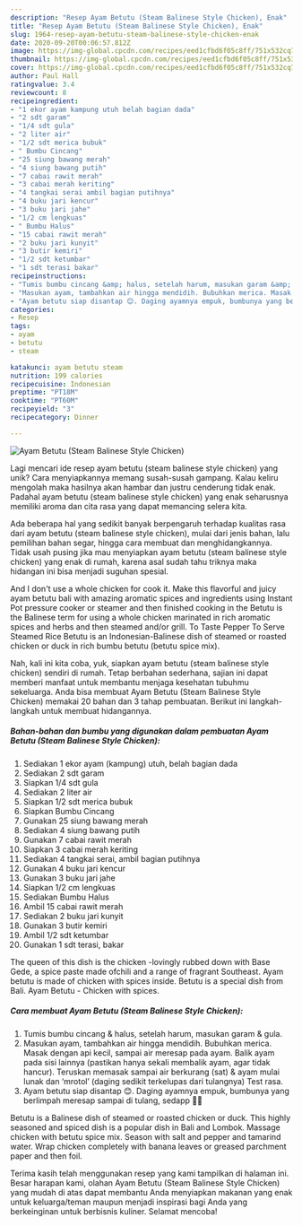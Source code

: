 ```yaml
---
description: "Resep Ayam Betutu (Steam Balinese Style Chicken), Enak"
title: "Resep Ayam Betutu (Steam Balinese Style Chicken), Enak"
slug: 1964-resep-ayam-betutu-steam-balinese-style-chicken-enak
date: 2020-09-20T00:06:57.812Z
image: https://img-global.cpcdn.com/recipes/eed1cfbd6f05c8ff/751x532cq70/ayam-betutu-steam-balinese-style-chicken-foto-resep-utama.jpg
thumbnail: https://img-global.cpcdn.com/recipes/eed1cfbd6f05c8ff/751x532cq70/ayam-betutu-steam-balinese-style-chicken-foto-resep-utama.jpg
cover: https://img-global.cpcdn.com/recipes/eed1cfbd6f05c8ff/751x532cq70/ayam-betutu-steam-balinese-style-chicken-foto-resep-utama.jpg
author: Paul Hall
ratingvalue: 3.4
reviewcount: 8
recipeingredient:
- "1 ekor ayam kampung utuh belah bagian dada"
- "2 sdt garam"
- "1/4 sdt gula"
- "2 liter air"
- "1/2 sdt merica bubuk"
- " Bumbu Cincang"
- "25 siung bawang merah"
- "4 siung bawang putih"
- "7 cabai rawit merah"
- "3 cabai merah keriting"
- "4 tangkai serai ambil bagian putihnya"
- "4 buku jari kencur"
- "3 buku jari jahe"
- "1/2 cm lengkuas"
- " Bumbu Halus"
- "15 cabai rawit merah"
- "2 buku jari kunyit"
- "3 butir kemiri"
- "1/2 sdt ketumbar"
- "1 sdt terasi bakar"
recipeinstructions:
- "Tumis bumbu cincang &amp; halus, setelah harum, masukan garam &amp; gula."
- "Masukan ayam, tambahkan air hingga mendidih. Bubuhkan merica. Masak dengan api kecil, sampai air meresap pada ayam. Balik ayam pada sisi lainnya (pastikan hanya sekali membalik ayam, agar tidak hancur). Teruskan memasak sampai air berkurang (sat) &amp; ayam mulai lunak dan ‘mrotol’ (daging sedikit terkelupas dari tulangnya) Test rasa."
- "Ayam betutu siap disantap 😊. Daging ayamnya empuk, bumbunya yang berlimpah meresap sampai di tulang, sedapp 👌🏻"
categories:
- Resep
tags:
- ayam
- betutu
- steam

katakunci: ayam betutu steam 
nutrition: 199 calories
recipecuisine: Indonesian
preptime: "PT18M"
cooktime: "PT60M"
recipeyield: "3"
recipecategory: Dinner

---
```



![Ayam Betutu (Steam Balinese Style Chicken)](https://img-global.cpcdn.com/recipes/eed1cfbd6f05c8ff/751x532cq70/ayam-betutu-steam-balinese-style-chicken-foto-resep-utama.jpg)

Lagi mencari ide resep ayam betutu (steam balinese style chicken) yang unik? Cara menyiapkannya memang susah-susah gampang. Kalau keliru mengolah maka hasilnya akan hambar dan justru cenderung tidak enak. Padahal ayam betutu (steam balinese style chicken) yang enak seharusnya memiliki aroma dan cita rasa yang dapat memancing selera kita.

Ada beberapa hal yang sedikit banyak berpengaruh terhadap kualitas rasa dari ayam betutu (steam balinese style chicken), mulai dari jenis bahan, lalu pemilihan bahan segar, hingga cara membuat dan menghidangkannya. Tidak usah pusing jika mau menyiapkan ayam betutu (steam balinese style chicken) yang enak di rumah, karena asal sudah tahu triknya maka hidangan ini bisa menjadi suguhan spesial.

And I don&#39;t use a whole chicken for cook it. Make this flavorful and juicy ayam betutu bali with amazing aromatic spices and ingredients using Instant Pot pressure cooker or steamer and then finished cooking in the Betutu is the Balinese term for using a whole chicken marinated in rich aromatic spices and herbs and then steamed and/or grill. To Taste Pepper To Serve Steamed Rice Betutu is an Indonesian-Balinese dish of steamed or roasted chicken or duck in rich bumbu betutu (betutu spice mix).


Nah, kali ini kita coba, yuk, siapkan ayam betutu (steam balinese style chicken) sendiri di rumah. Tetap berbahan sederhana, sajian ini dapat memberi manfaat untuk membantu menjaga kesehatan tubuhmu sekeluarga. Anda bisa membuat Ayam Betutu (Steam Balinese Style Chicken) memakai 20 bahan dan 3 tahap pembuatan. Berikut ini langkah-langkah untuk membuat hidangannya.

<!--inarticleads1-->

##### Bahan-bahan dan bumbu yang digunakan dalam pembuatan Ayam Betutu (Steam Balinese Style Chicken):

1. Sediakan 1 ekor ayam (kampung) utuh, belah bagian dada
1. Sediakan 2 sdt garam
1. Siapkan 1/4 sdt gula
1. Sediakan 2 liter air
1. Siapkan 1/2 sdt merica bubuk
1. Siapkan  Bumbu Cincang
1. Gunakan 25 siung bawang merah
1. Sediakan 4 siung bawang putih
1. Gunakan 7 cabai rawit merah
1. Siapkan 3 cabai merah keriting
1. Sediakan 4 tangkai serai, ambil bagian putihnya
1. Gunakan 4 buku jari kencur
1. Gunakan 3 buku jari jahe
1. Siapkan 1/2 cm lengkuas
1. Sediakan  Bumbu Halus
1. Ambil 15 cabai rawit merah
1. Sediakan 2 buku jari kunyit
1. Gunakan 3 butir kemiri
1. Ambil 1/2 sdt ketumbar
1. Gunakan 1 sdt terasi, bakar


The queen of this dish is the chicken -lovingly rubbed down with Base Gede, a spice paste made ofchili and a range of fragrant Southeast. Ayam betutu is made of chicken with spices inside. Betutu is a special dish from Bali. Ayam Betutu - Chicken with spices. 

<!--inarticleads2-->

##### Cara membuat Ayam Betutu (Steam Balinese Style Chicken):

1. Tumis bumbu cincang &amp; halus, setelah harum, masukan garam &amp; gula.
1. Masukan ayam, tambahkan air hingga mendidih. Bubuhkan merica. Masak dengan api kecil, sampai air meresap pada ayam. Balik ayam pada sisi lainnya (pastikan hanya sekali membalik ayam, agar tidak hancur). Teruskan memasak sampai air berkurang (sat) &amp; ayam mulai lunak dan ‘mrotol’ (daging sedikit terkelupas dari tulangnya) Test rasa.
1. Ayam betutu siap disantap 😊. Daging ayamnya empuk, bumbunya yang berlimpah meresap sampai di tulang, sedapp 👌🏻


Betutu is a Balinese dish of steamed or roasted chicken or duck. This highly seasoned and spiced dish is a popular dish in Bali and Lombok. Massage chicken with betutu spice mix. Season with salt and pepper and tamarind water. Wrap chicken completely with banana leaves or greased parchment paper and then foil. 

Terima kasih telah menggunakan resep yang kami tampilkan di halaman ini. Besar harapan kami, olahan Ayam Betutu (Steam Balinese Style Chicken) yang mudah di atas dapat membantu Anda menyiapkan makanan yang enak untuk keluarga/teman maupun menjadi inspirasi bagi Anda yang berkeinginan untuk berbisnis kuliner. Selamat mencoba!

